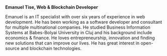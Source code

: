 **Emanuel Tise, Web & Blockchain Developer**

Emanuel is an IT specialist with over six years of experience in web development. He has been working as a software developer and consultant for multiple multinational companies. He studied Business Information Systems at Babes-Bolyai University in Cluj and his background include economics & finance. He loves entrepreneurship, innovation and finding new solutions that can improve our lives. He has great interest in open-source and blockchain technologies.
